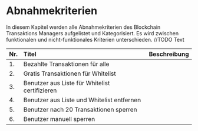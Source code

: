 # Abnahmekriterien

In diesem Kapitel werden alle Abnahmekriterien des Blockchain Transaktions Managers aufgelistet und Kategorisiert.
Es wird zwischen funktionalen und nicht-funktionales Kriterien unterschieden.
//TODO Text

| Nr.       | Titel  | Beschreibung |
| :------------- |:------------| :-----|
| 1.     |  Bezahlte Transaktionen für alle  | |
| 2.     |  Gratis Transaktionen für Whitelist | |
| 3.     |  Benutzer aus Liste für Whitelist certifizieren  | |
| 4.     |  Benutzer aus Liste und Whitelist entfernen  | |
| 5.     |  Benutzer nach 20 Transaktionen sperren  | |
| 6.     |  Benutzer manuell sperren  | |


